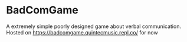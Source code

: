 # BadComGame
A extremely simple poorly designed game about verbal communication.
Hosted on https://badcomgame.quintecmusic.repl.co/ for now
